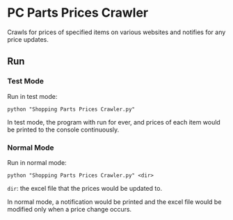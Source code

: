 # PC Parts Prices Crawler

Crawls for prices of specified items on various websites and notifies for any price updates.

## Run

### Test Mode

Run in test mode:

```commandline
python "Shopping Parts Prices Crawler.py"
```

In test mode, the program with run for ever, and prices of each item would be printed to the console continuously.

### Normal Mode

Run in normal mode:

```commandline
python "Shopping Parts Prices Crawler.py" <dir>
```

`dir`: the excel file that the prices would be updated to.

In normal mode, a notification would be printed and the excel file would be modified only when a price change occurs.
